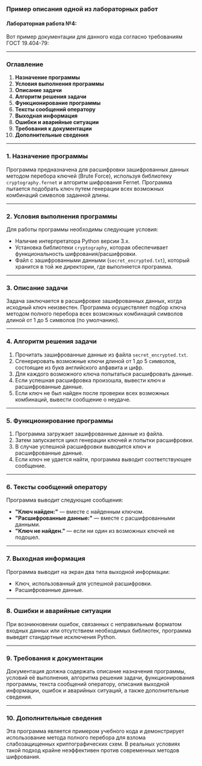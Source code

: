 

### **Пример описания одной из лабораторных работ**

#### **Лабораторная работа №4:**
Вот пример документации для данного кода согласно требованиям ГОСТ 19.404-79:

---

### Оглавление

1. **Назначение программы**
2. **Условия выполнения программы**
3. **Описание задачи**
4. **Алгоритм решения задачи**
5. **Функционирование программы**
6. **Тексты сообщений оператору**
7. **Выходная информация**
8. **Ошибки и аварийные ситуации**
9. **Требования к документации**
10. **Дополнительные сведения**

---

### 1. Назначение программы

Программа предназначена для расшифровки зашифрованных данных методом перебора ключей (Brute Force), используя библиотеку `cryptography.fernet` и алгоритм шифрования Fernet. Программа пытается подобрать ключ путем генерации всех возможных комбинаций символов заданной длины.

---

### 2. Условия выполнения программы

Для работы программы необходимы следующие условия:

- Наличие интерпретатора Python версии 3.x.
- Установка библиотеки `cryptography`, которая обеспечивает функциональность шифрования/расшифровки.
- Файл с зашифрованными данными (`secret_encrypted.txt`), который хранится в той же директории, где выполняется программа.

---

### 3. Описание задачи

Задача заключается в расшифровке зашифрованных данных, когда исходный ключ неизвестен. Программа осуществляет подбор ключа методом полного перебора всех возможных комбинаций символов длиной от 1 до 5 символов (по умолчанию).

---

### 4. Алгоритм решения задачи

1. Прочитать зашифрованные данные из файла `secret_encrypted.txt`.
2. Сгенерировать возможные ключи длиной от 1 до 5 символов, состоящие из букв английского алфавита и цифр.
3. Для каждого возможного ключа попытаться расшифровать данные.
4. Если успешная расшифровка произошла, вывести ключ и расшифрованные данные.
5. Если ключ не был найден после проверки всех возможных комбинаций, вывести сообщение о неудаче.

---

### 5. Функционирование программы

1. Программа загружает зашифрованные данные из файла.
2. Затем запускается цикл генерации ключей и попытки расшифровки.
3. В случае успешной расшифровки выводится ключ и расшифрованные данные.
4. Если ключ не удается найти, программа выводит соответствующее сообщение.

---

### 6. Тексты сообщений оператору

Программа выводит следующие сообщения:

- **"Ключ найден:"** — вместе с найденным ключом.
- **"Расшифрованные данные:"** — вместе с расшифрованными данными.
- **"Ключ не найден."** — если ни один из возможных ключей не подошел.

---

### 7. Выходная информация

Программа выводит на экран два типа выходной информации:

- Ключ, использованный для успешной расшифровки.
- Расшифрованные данные.

---

### 8. Ошибки и аварийные ситуации

При возникновении ошибок, связанных с неправильным форматом входных данных или отсутствием необходимых библиотек, программа выведет стандартные исключения Python.

---

### 9. Требования к документации

Документация должна содержать описание назначения программы, условий её выполнения, алгоритма решения задачи, функционирования программы, текста сообщений оператору, описания выходной информации, ошибок и аварийных ситуаций, а также дополнительные сведения.

---

### 10. Дополнительные сведения

Эта программа является примером учебного кода и демонстрирует использование метода полного перебора для взлома слабозащищенных криптографических схем. В реальных условиях такой подход крайне неэффективен против современных методов шифрования.